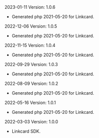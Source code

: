 2023-01-11 Version: 1.0.6
- Generated php 2021-05-20 for Linkcard.

2022-12-06 Version: 1.0.5
- Generated php 2021-05-20 for Linkcard.

2022-11-15 Version: 1.0.4
- Generated php 2021-05-20 for Linkcard.

2022-09-29 Version: 1.0.3
- Generated php 2021-05-20 for Linkcard.

2022-08-09 Version: 1.0.2
- Generated php 2021-05-20 for Linkcard.

2022-05-16 Version: 1.0.1
- Generated php 2021-05-20 for Linkcard.

2022-03-03 Version: 1.0.0
- Linkcard SDK.

